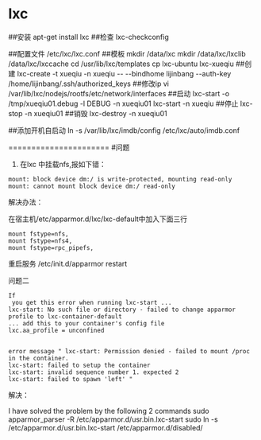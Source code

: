 lxc
===================
##安装
apt-get install lxc
##检查
lxc-checkconfig

##配置文件
/etc/lxc/lxc.conf
##模板
mkdir /data/lxc
mkdir /data/lxc/lxclib /data/lxc/lxccache
cd /usr/lib/lxc/templates
cp lxc-ubuntu lxc-xueqiu
##创建 
lxc-create -t xueqiu -n xueqiu --  --bindhome lijinbang --auth-key /home/lijinbang/.ssh/authorized_keys
##修改ip
vi /var/lib/lxc/nodejs/rootfs/etc/network/interfaces 
##启动
lxc-start -o /tmp/xueqiu01.debug -l DEBUG -n xueqiu01
lxc-start -n xueqiu
##停止
lxc-stop -n xueqiu01
##销毁
lxc-destroy -n xueqiu01

##添加开机自启动
ln -s /var/lib/lxc/imdb/config /etc/lxc/auto/imdb.conf


======================
#问题
1. 在lxc 中挂载nfs,报如下错：

```
mount: block device dm:/ is write-protected, mounting read-only
mount: cannot mount block device dm:/ read-only
```

解决办法：

在宿主机/etc/apparmor.d/lxc/lxc-default中加入下面三行

```
mount fstype=nfs,
mount fstype=nfs4,
mount fstype=rpc_pipefs,
```
重启服务
/etc/init.d/apparmor restart

问题二

```
If
 you get this error when running lxc-start ...
lxc-start: No such file or directory - failed to change apparmor profile to lxc-container-default
... add this to your container's config file
lxc.aa_profile = unconfined


error message " lxc-start: Permission denied - failed to mount /proc in the container.
lxc-start: failed to setup the container
lxc-start: invalid sequence number 1. expected 2
lxc-start: failed to spawn 'left' "
```

解决：

I have solved the problem by the following 2 commands 
sudo apparmor_parser -R /etc/apparmor.d/usr.bin.lxc-start
sudo ln -s /etc/apparmor.d/usr.bin.lxc-start /etc/apparmor.d/disabled/
